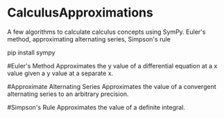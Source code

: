 # CalculusApproximations
A few algorithms to calculate calculus concepts using SymPy. Euler's method, approximating alternating series, Simpson's rule

pip install sympy

#Euler's Method
Approximates the y value of a differential equation at a x value given a y value at a separate x.

#Approximate Alternating Series
Approximates the value of a convergent alternating series to an arbitrary precision.

#Simpson's Rule
Approximates the value of a definite integral.
